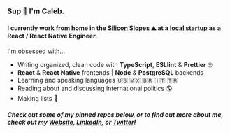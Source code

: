 ### Sup 🤙 I'm Caleb.

#### I currently work from home in the [Silicon Slopes](https://en.wikipedia.org/wiki/Silicon_Slopes) ⛰️ at a [local startup](https://zoowho.com/) as a React / React Native Engineer.

I'm obsessed with...
- Writing organized, clean code with **TypeScript**, **ESLlint** & **Prettier** 🤓
- **React** & **React Native** frontends | **Node** & **PostgreSQL** backends
- Learning and speaking languages 🇺🇸 🇲🇽 🇧🇷 🇮🇹 🇹🇷
- Reading about and discussing international politics 🌎
- Making lists 📝

##### Check out some of my pinned repos below, or to find out more about me, check out my [Website](https://www.caleblovell.dev/), [LinkedIn](https://www.linkedin.com/in/caleblovell/), or [Twitter](https://twitter.com/Caleb__Lovell)!
